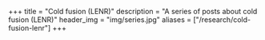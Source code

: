 +++
title = "Cold fusion (LENR)"
description = "A series of posts about cold fusion (LENR)"
header_img = "img/series.jpg"
aliases = ["/research/cold-fusion-lenr"]
+++